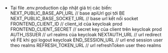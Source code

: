 - Tại file .env.production cập nhật giá trị các biến:
  NEXT_PUBLIC_BASE_API_URL // base apiUrl gọi tới BE
  NEXT_PUBLIC_BASE_SOCKET_URL // base url kết nối socket
  FRONTEND_CLIENT_ID // client_id của keycloak prod
  FRONTEND_CLIENT_SECRET // secret key của client trên keycloak prod
  AUTH_ISSUER // url realms của keycloak
  NEXTAUTH_URL // url redirect về FE khi gọi logout keycloak
  END_SESSION_URL // url end session user theo realms
  REFRESH_TOKEN_URL // url refreshToken user theo realms